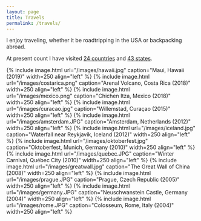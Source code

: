 ```yaml
---
layout: page
title: Travels
permalink: /travels/
---
```


I enjoy traveling, whether it be roadtripping in the USA or backpacking abroad.

At present count I have visited <a href="/images/countries.png">24 countries</a> and <a href="/images/states.png">43 states</a>.

{% include image.html url="/images/hawaii.jpg" caption="Maui, Hawaii (2019)" width=250 align="left" %}
{% include image.html url="/images/costarica.png" caption="Arenal Volcano, Costa Rica (2018)" width=250 align="left" %}
{% include image.html url="/images/mexico.png" caption="Chichen Itza, Mexico (2018)" width=250 align="left" %}
{% include image.html url="/images/curacao.jpg" caption="Willemstad, Curaçao (2015)" width=250 align="left" %}
{% include image.html url="/images/amsterdam.JPG" caption="Amsterdam, Netherlands (2012)" width=250 align="left" %}
{% include image.html url="/images/iceland.jpg" caption="Waterfall near Reykjavík, Iceland (2012)" width=250 align="left" %}
{% include image.html url="/images/oktoberfest.jpg" caption="Oktoberfest, Munich, Germany (2010)" width=250 align="left" %}
{% include image.html url="/images/quebec.JPG" caption="Winter Carnival, Québec City (2010)" width=250 align="left" %}
{% include image.html url="/images/greatwall.jpg" caption="The Great Wall of China (2008)" width=250 align="left" %}
{% include image.html url="/images/prague.JPG" caption="Prague, Czech Republic (2005)" width=250 align="left" %}
{% include image.html url="/images/germany.JPG" caption="Neuschwanstein Castle, Germany (2004)" width=250 align="left" %}
{% include image.html url="/images/rome.JPG" caption="Colosseum, Rome, Italy (2004)" width=250 align="left" %}







